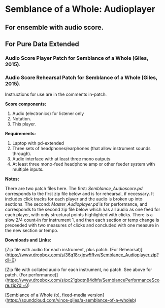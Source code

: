 # Semblance of a Whole: Audioplayer
## For ensemble with audio score.
## For Pure Data Extended
### Audio Score Player Patch for Semblance of a Whole (Giles, 2015).
### Audio Score Rehearsal Patch for Semblance of a Whole (Giles, 2015).

Instructions for use are in the comments in-patch.

**Score components:**

1. Audio (electronics) for listener only
2. Notation.
3. This player.

**Requirements:**

1. Laptop with pd-extended
2. Three sets of headphones/earphones (that allow instrument sounds through).
3. Audio interface with at least three mono outputs
4. At least three mono-feed headphone amp or other feeder system with multiple inputs.

**Notes:**

There are two patch files here. The first: *Semblance_Audioscore.pd* corresponds to the first zip file below and is for rehearsal, if necessary. It includes click tracks for each player and the audio is broken up into sections. The second: *Master_Audioplayer.pd* is for performance, and corresponds to the second zip file below which has all audio as one feed for each player, with only structural points highlighted with clicks. There is a slow 2/4 count-in for instrument 1, and then each section or temp change is preceeded with two measures of clicks and concluded with one measure in the new section or tempo.

**Downloads and Links:**

[Zip file with audio for each instrument, plus patch. (For Rehearsal)] (https://www.dropbox.com/s/36q18rxjpw5ffvv/Semblance_Audioplayer.zip?dl=0)

[Zip file with collated audio for each instrument, no patch. See above for patch. (For performance)] (https://www.dropbox.com/s/pc21gbqtn84dhfs/SemblancePerformanceScore.zip?dl=0)

[Semblance of a Whole (b), fixed-media version] (https://soundcloud.com/vince-giles/a-semblance-of-a-wholeb)
